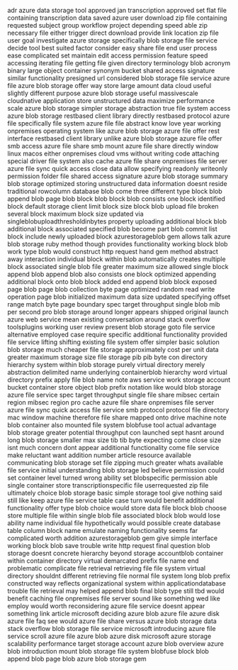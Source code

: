 adr azure data storage tool approved jan transcription approved set flat file containing transcription data saved azure user download zip file containing requested subject group workflow project depending speed able zip necessary file either trigger direct download provide link location zip file user goal investigate azure storage specifically blob storage file service decide tool best suited factor consider easy share file end user process ease complicated set maintain edit access permission feature speed accessing iterating file getting file given directory terminology blob acronym binary large object container synonym bucket shared access signature similar functionality presigned url considered blob storage file service azure file azure blob storage offer way store large amount data cloud useful slightly different purpose azure blob storage useful massivescale cloudnative application store unstructured data maximize performance scale azure blob storage simpler storage abstraction true file system access azure blob storage restbased client library directly restbased protocol azure file specifically file system azure file file abstract know love year working onpremises operating system like azure blob storage azure file offer rest interface restbased client library unlike azure blob storage azure file offer smb access azure file share smb mount azure file share directly window linux macos either onpremises cloud vms without writing code attaching special driver file system also cache azure file share onpremises file server azure file sync quick access close data allow specifying readonly writeonly permission folder file shared access signature azure blob storage summary blob storage optimized storing unstructured data information doesnt reside traditional rowcolumn database blob come three different type block blob append blob page blob block blob block blob consists one block identified block default storage client limit block size block blob upload file broken several block maximum block size updated via singleblobuploadthresholdinbytes property uploading additional block blob additional block associated specified blob become part blob commit list block include newly uploaded block azurestorageblob gem allows talk azure blob storage ruby method though provides functionality working block blob work type blob would construct http request hand gem method abstract away interaction individual block within blob automatically creates multiple block associated single blob file greater maximum size allowed single block append blob append blob also consists one block optimized appending additional block onto blob block added end append blob block exposed page blob page blob collection byte page optimized random read write operation page blob initialized maximum data size updated specifying offset range match byte page boundary spec target throughput single blob mib per second pro blob storage around longer appears shipped original launch azure web service mean existing conversation around stack overflow toolsplugins working user review present blob storage goto file service alternative employed case require specific additional functionality provided file service lifting shifting existing file system offer simpler basic solution blob storage much cheaper file storage approximately cost per unit data greater maximum storage size file storage pib pib byte con directory hierarchy system within blob storage purely virtual directory merely abstraction delimited name underlying containerblob hierarchy word virtual directory prefix apply file blob name note aws service work storage account bucket container store object blob prefix notation like would blob storage azure file service spec target throughput single file share mibsec certain region mibsec region pro cache azure file share onpremises file server azure file sync quick access file service smb protocol protocol file directory mac window machine therefore file share mapped onto drive machine note blob container also mounted file system blobfuse tool actual advantage blob storage greater potential throughput con launched sept hasnt around long blob storage smaller max size tib tib byte expecting come close size isnt much concern dont appear additional functionality come file service make reluctant want addition number article resource available communicating blob storage set file zipping much greater whats available file service initial understanding blob storage led believe permission could set container level turned wrong ability set blobspecific permission able single container store transcriptionspecific file userrequested zip file ultimately choice blob storage basic simple storage tool give nothing said still like keep azure file service table case turn would benefit additional functionality offer type blob choice would store data file block blob choose store multiple file within single blob file associated block blob would lose ability name individual file hypothetically would possible create database table column block name emulate naming functionality seems far complicated worth addition azurestorageblob gem give simple interface working block blob save trouble write http request final question blob storage doesnt concrete hierarchy beyond storage accountblob container within container directory virtual demarcated prefix file name end problematic complicate file retrieval retrieving file file system virtual directory shouldnt different retrieving file normal file system long blob prefix constructed way reflects organizational system within applicationdatabase trouble file retrieval may helped append blob final blob type still tbd would benefit caching file onpremises file server sound like something wed like employ would worth reconsidering azure file service doesnt appear something link article microsoft deciding azure blob azure file azure disk azure file faq see would azure file share versus azure blob storage data stack overflow blob storage file service microsoft introducing azure file service scroll azure file azure blob azure disk microsoft azure storage scalability performance target storage account azure blob overview azure blob introduction mount blob storage file system blobfuse block blob append blob page blob azure blob storage gem